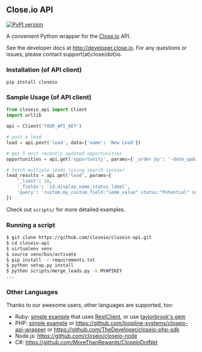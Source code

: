 ## Close.io API

[![PyPI version](https://badge.fury.io/py/closeio.svg)](https://badge.fury.io/py/closeio)

A convenient Python wrapper for the [Close.io](https://close.io/) API.

See the developer docs at http://developer.close.io. For any questions or issues, please contact support(at)close(dot)io.

### Installation (of API client)

`pip install closeio`

### Sample Usage (of API client)

```python
from closeio_api import Client
import urllib

api = Client('YOUR_API_KEY')

# post a lead
lead = api.post('lead', data={'name': 'New Lead'})

# get 5 most recently updated opportunities
opportunities = api.get('opportunity', params={'_order_by': '-date_updated', '_limit': 5})

# fetch multiple leads (using search syntax)
lead_results = api.get('lead', params={
    '_limit': 10,
    '_fields': 'id,display_name,status_label',
    'query': 'custom.my_custom_field:"some_value" status:"Potential" sort:updated'
})
```

Check out `scripts/` for more detailed examples.

### Running a script
```bash
$ git clone https://github.com/closeio/closeio-api.git
$ cd closeio-api
$ virtualenv venv
$ source venv/bin/activate
$ pip install -r requirements.txt
$ python setup.py install
$ python scripts/merge_leads.py -k MYAPIKEY 
...

```

### Other Languages

Thanks to our awesome users, other languages are supported, too:
* Ruby: [simple example](https://gist.github.com/philfreo/9359930) that uses [RestClient](https://github.com/rest-client/rest-client), or use [taylorbrook's gem](https://github.com/taylorbrooks/closeio)
* PHP: [simple example](https://gist.github.com/philfreo/5406540) or https://github.com/loopline-systems/closeio-api-wrapper or https://github.com/TheDeveloper/closeio-php-sdk
* Node.js: https://github.com/closeio/closeio-node
* C#: https://github.com/MoreThanRewards/CloseIoDotNet
